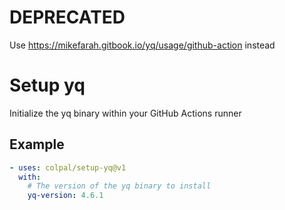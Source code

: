 # DEPRECATED

Use https://mikefarah.gitbook.io/yq/usage/github-action instead

# Setup yq

Initialize the yq binary within your GitHub Actions runner

## Example

```yaml
- uses: colpal/setup-yq@v1
  with:
    # The version of the yq binary to install
    yq-version: 4.6.1
```
